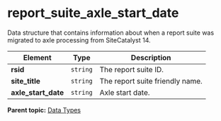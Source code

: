 # report_suite_axle_start_date

Data structure that contains information about when a report suite was migrated to axle processing from SiteCatalyst 14.

|Element|Type|Description|
|-------|----|-----------|
|**rsid** |`string` | The report suite ID. |
|**site_title** |`string` | The report suite friendly name. |
|**axle_start_date** |`string` | Axle start date. |

**Parent topic:** [Data Types](../data_types/c_datatypes.md)

